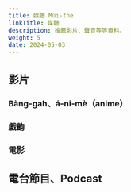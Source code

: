 ```yaml
---
title: 媒體 Mûi-thé
linkTitle: 媒體
description: 推薦影片、聲音等等資料。
weight: 5
date: 2024-05-03
---
```


## 影片

### Bàng-gah、á-ni-mè（anime）

### 戲齣

### 電影

## 電台節目、Podcast
